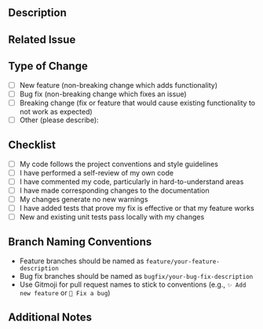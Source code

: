 <!--
### Pull Request Template

Gitmoji Reference Guide (for PR naming):
✨ `:sparkles:` - Add new feature
🐛 `:bug:` - Fix a bug
📝 `:memo:` - Update documentation
💄 `:lipstick:` - Update UI and style files
♻️ `:recycle:` - Refactor code
⚡️ `:zap:` - Improve performance
🔥 `:fire:` - Remove code or files
🔒 `:lock:` - Improve security
⬆️ `:arrow_up:` - Update dependencies
⬇️ `:arrow_down:` - Downgrade dependencies
🔧 `:wrench:` - Fix configuration files
📈 `:chart_with_upwards_trend:` - Add analytics or track code
💚 `:green_heart:` - Fix CI build issues
✅ `:white_check_mark:` - Add tests
🔨 `:hammer:` - Add or update development scripts
🚑 `:ambulance:` - Critical hotfix
-->

## Description
<!-- Please include a summary of the changes and the related issue. -->

## Related Issue
<!-- If this PR fixes an issue, please link to the issue here. -->

## Type of Change
- [ ] New feature (non-breaking change which adds functionality)
- [ ] Bug fix (non-breaking change which fixes an issue)
- [ ] Breaking change (fix or feature that would cause existing functionality to not work as expected)
- [ ] Other (please describe):

## Checklist
- [ ] My code follows the project conventions and style guidelines
- [ ] I have performed a self-review of my own code
- [ ] I have commented my code, particularly in hard-to-understand areas
- [ ] I have made corresponding changes to the documentation
- [ ] My changes generate no new warnings
- [ ] I have added tests that prove my fix is effective or that my feature works
- [ ] New and existing unit tests pass locally with my changes

## Branch Naming Conventions
- Feature branches should be named as `feature/your-feature-description`
- Bug fix branches should be named as `bugfix/your-bug-fix-description`
- Use Gitmoji for pull request names to stick to conventions (e.g., `✨ Add new feature` or `🐛 Fix a bug`)

## Additional Notes
<!-- Any additional information or context about the PR. --> 